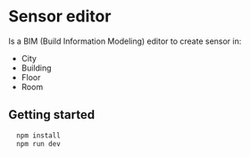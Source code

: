 # Sensor editor

Is a BIM (Build Information Modeling) editor to create sensor in:

* City
* Building
* Floor
* Room

## Getting started

```bash
  npm install
  npm run dev
```

